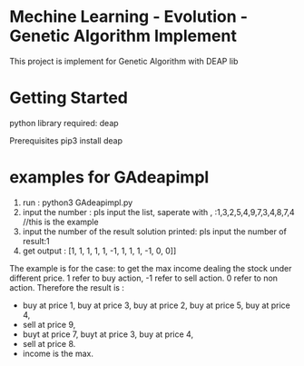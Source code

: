 # Mechine Learning - Evolution - Genetic Algorithm Implement
This project is implement for Genetic Algorithm with DEAP lib

# Getting Started
python library required: deap

Prerequisites
pip3 install deap

# examples for GAdeapimpl
1. run : 
  python3 GAdeapimpl.py
2. input the number : 
  pls input the list, saperate with , :1,3,2,5,4,9,7,3,4,8,7,4  //this is the example
3. input the number of the result solution printed: 
  pls input the number of result:1
4. get output : 
  [1, 1, 1, 1, 1, -1, 1, 1, 1, -1, 0, 0]]
  
The example is for the case: to get the max income dealing the stock under different price.
1 refer to buy action, -1 refer to sell action. 0 refer to non action.
Therefore the result is : 
  - buy at price 1, buy at price 3, buy at price 2, buy at price 5, buy at price 4,
  - sell at price 9,
  - buyt at price 7, buyt at price 3, buy at price 4, 
  - sell at price 8.
  - income is the max.

 
 
 
